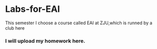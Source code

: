 # Labs-for-EAI
This semester I choose a course called EAI at ZJU,which is runned by a club here
### I will upload my homework here.
